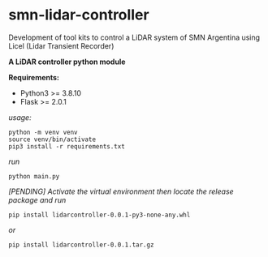 # smn-lidar-controller
Development of tool kits to control a LiDAR system of SMN Argentina using Licel (Lidar Transient Recorder)

**A LiDAR controller python module**

**Requirements:**
- Python3 >= 3.8.10
- Flask >= 2.0.1

*usage:*


`python -m venv venv`  
`source venv/bin/activate`  
`pip3 install -r requirements.txt`  

*run*

`python main.py`


*[PENDING] Activate the virtual environment then locate the
release package and run*

`pip install lidarcontroller-0.0.1-py3-none-any.whl`

*or*

`pip install lidarcontroller-0.0.1.tar.gz`

